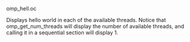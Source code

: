 omp_hell.oc

Displays hello world in each of the available threads. Notice that
omp_get_num_threads will display the number of available threads, and calling
it in a sequential section will display 1.
